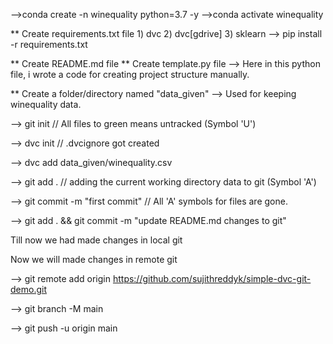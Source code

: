 -->conda create -n winequality python=3.7 -y
-->conda activate winequality

** Create requirements.txt file 
	1) dvc
	2) dvc[gdrive]
	3) sklearn
--> pip install -r requirements.txt

** Create README.md file
** Create template.py file
	--> Here in this python file, i wrote a code for creating project structure manually.

** Create a folder/directory named "data_given"
	--> Used for keeping winequality data.

--> git init	// All files to green means untracked	(Symbol 'U')

--> dvc init	// .dvcignore got created

--> dvc add data_given/winequality.csv

--> git add .	// adding the current working directory data to git  (Symbol 'A')

--> git commit -m "first commit"	// All 'A' symbols for files are gone.

--> git add . && git commit -m "update README.md changes to git"

Till now we had made changes in local git

Now we will made changes in remote git

--> git remote add origin https://github.com/sujithreddyk/simple-dvc-git-demo.git

--> git branch -M main

--> git push -u origin main

